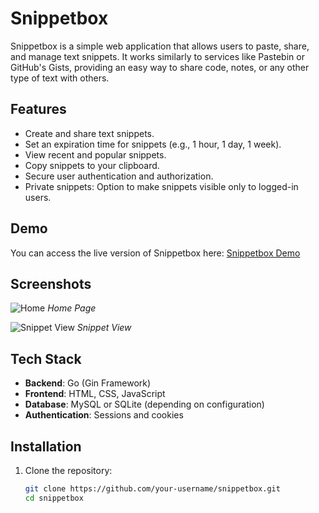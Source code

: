 # Snippetbox

Snippetbox is a simple web application that allows users to paste, share, and manage text snippets. It works similarly to services like Pastebin or GitHub's Gists, providing an easy way to share code, notes, or any other type of text with others.

## Features

- Create and share text snippets.
- Set an expiration time for snippets (e.g., 1 hour, 1 day, 1 week).
- View recent and popular snippets.
- Copy snippets to your clipboard.
- Secure user authentication and authorization.
- Private snippets: Option to make snippets visible only to logged-in users.

## Demo

You can access the live version of Snippetbox here: [Snippetbox Demo](#)

## Screenshots

![Home](screenshot1.png)
*Home Page*

![Snippet View](screenshot2.png)
*Snippet View*

## Tech Stack

- **Backend**: Go (Gin Framework)
- **Frontend**: HTML, CSS, JavaScript
- **Database**: MySQL or SQLite (depending on configuration)
- **Authentication**: Sessions and cookies

## Installation

1. Clone the repository:

   ```bash
   git clone https://github.com/your-username/snippetbox.git
   cd snippetbox
